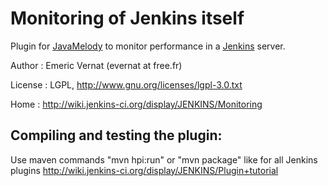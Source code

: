 Monitoring of Jenkins itself
============================

Plugin for [JavaMelody](http://javamelody.googlecode.com) to monitor performance in a [Jenkins](http://jenkins-ci.org/) server.

Author : Emeric Vernat (evernat at free.fr)

License : LGPL, http://www.gnu.org/licenses/lgpl-3.0.txt

Home : http://wiki.jenkins-ci.org/display/JENKINS/Monitoring

Compiling and testing the plugin:
---------------------------------------
Use maven commands "mvn hpi:run" or "mvn package" like for all Jenkins plugins
http://wiki.jenkins-ci.org/display/JENKINS/Plugin+tutorial
